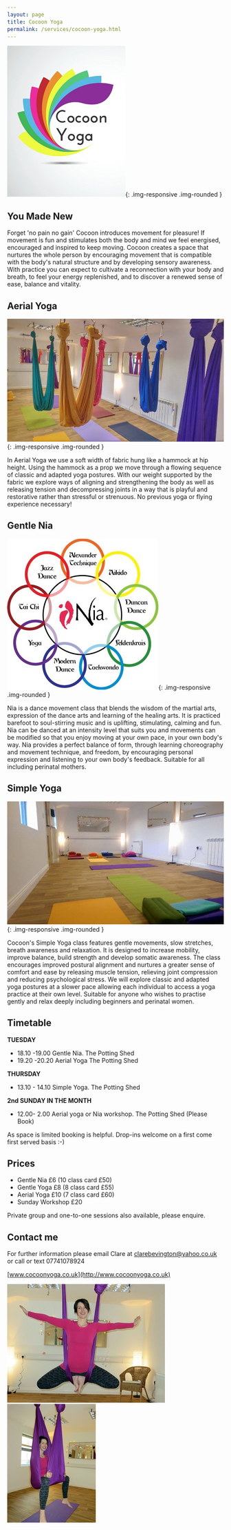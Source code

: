 ```yaml
---
layout: page
title: Cocoon Yoga
permalink: /services/cocoon-yoga.html
---
```


![Cocoon yoga](/img/cocoonyoga-1.jpg){: .img-responsive .img-rounded }

## You Made New
 
Forget 'no pain no gain' Cocoon introduces movement for pleasure! If movement is fun and stimulates both the body and mind we feel energised, encouraged and inspired to keep moving. Cocoon creates a space that nurtures the whole person by encouraging movement that is compatible with the body's natural structure and by developing sensory awareness. With practice you can expect to cultivate a reconnection with your body and breath, to feel your energy replenished, and to discover a renewed sense of ease, balance and vitality. 
 
## Aerial Yoga

![Aerial yoga](/img/cocoonyoga-2.jpg){: .img-responsive .img-rounded }
 
In Aerial Yoga we use a soft width of fabric hung like a hammock at hip height. Using the hammock as a prop we move through a flowing sequence of classic and adapted yoga postures. With our weight supported by the fabric we explore ways of aligning and strengthening the body as well as releasing tension and decompressing joints in a way that is playful and restorative rather than stressful or strenuous. No previous yoga or flying experience necessary!
 
## Gentle Nia

![Gentle Nia](/img/cocoonyoga-3.jpg){: .img-responsive .img-rounded }

Nia is a dance movement class that blends the wisdom of the martial arts, expression of the dance arts and learning of the healing arts. It is practiced barefoot to soul-stirring music and is uplifting, stimulating, calming and fun. Nia can be danced at an intensity level that suits you and movements can be modified so that you enjoy moving at your own pace, in your own body's way. Nia provides a perfect balance of form, through learning choreography and movement technique, and freedom, by encouraging personal expression and listening to your own body's feedback. Suitable for all including perinatal mothers.
 
## Simple Yoga

![Simple Yoga](/img/cocoonyoga-4.jpg){: .img-responsive .img-rounded }

Cocoon's Simple Yoga class features gentle movements, slow stretches, breath awareness and relaxation. It is designed to increase mobility, improve balance, build strength and develop somatic awareness. The class encourages improved postural alignment and nurtures a greater sense of comfort and ease by releasing muscle tension, relieving joint compression and reducing psychological stress. We will explore classic and adapted yoga postures at a slower pace allowing each individual to access a yoga practice at their own level. Suitable for anyone who wishes to practise gently and relax deeply including beginners and perinatal women.

 
## Timetable

**TUESDAY**  

- 18.10 -19.00 Gentle Nia. The Potting Shed
- 19.20 -20.20 Aerial Yoga The Potting Shed

**THURSDAY**  

- 13.10 - 14.10 Simple Yoga. The Potting Shed
 
**2nd SUNDAY IN THE MONTH**  

- 12.00- 2.00 Aerial yoga or Nia workshop. The Potting Shed (Please Book)
 
As space is limited booking is helpful. Drop-ins welcome on a first come first served basis :-)
 
## Prices

- Gentle Nia £6 (10 class card £50)
- Gentle Yoga £8 (8 class card £55)
- Aerial Yoga £10 (7 class card £60)
- Sunday Workshop £20
 
Private group and one-to-one sessions also available, please enquire. 
 
## Contact me

For further information please email Clare at clarebevington@yahoo.co.uk
or call or text 07741078924
 
[www.cocoonyoga.co.uk](http://www.cocoonyoga.co.uk)

<div class="row">
	<div class="col-md-4">
		<img src="/img/cocoonyoga-6.jpg" alt="Photo of Clare" class="img-rounded" />
	</div>
		<div class="col-md-4">
		<img src="/img/cocoonyoga-7.jpg" alt="Photo of Clare" class="img-rounded" />
	</div>
</div>